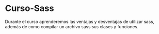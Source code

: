# Curso-Sass
Durante el curso aprenderemos las ventajas y desventajas de utilizar sass, además de como compilar un archivo sass sus clases y funciones. 
